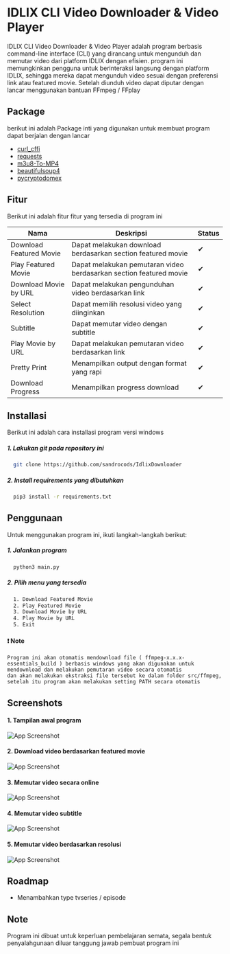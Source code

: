 # IDLIX CLI Video Downloader & Video Player

IDLIX CLI Video Downloader & Video Player adalah program berbasis command-line interface (CLI) yang dirancang untuk mengunduh dan memutar video dari platform IDLIX dengan efisien. program ini memungkinkan pengguna untuk
berinteraksi langsung dengan platform IDLIX, sehingga mereka dapat mengunduh video sesuai dengan preferensi link atau featured movie. Setelah diunduh video dapat diputar dengan lancar menggunakan bantuan FFmpeg / FFplay

## Package

berikut ini adalah Package inti yang digunakan untuk membuat program dapat berjalan dengan lancar

- [curl_cffi](https://pypi.org/project/curl-cffi/)
- [requests](https://pypi.org/project/requests/)
- [m3u8-To-MP4](https://pypi.org/project/m3u8-To-MP4/)
- [beautifulsoup4](https://pypi.org/project/beautifulsoup4/)
- [pycryptodomex](https://pypi.org/project/pycryptodomex/)

## Fitur

Berikut ini adalah fitur fitur yang tersedia di program ini

| Nama                    | Deskripsi                                                          | Status |
|-------------------------|--------------------------------------------------------------------|--------|
| Download Featured Movie | Dapat melakukan download berdasarkan section featured movie        | ✔      |
| Play Featured Movie     | Dapat melakukan pemutaran video berdasarkan section featured movie | ✔      |
| Download Movie by URL   | Dapat melakukan pengunduhan video berdasarkan link                 | ✔      |
| Select Resolution       | Dapat memilih resolusi video yang diinginkan                       | ✔      |
| Subtitle                | Dapat memutar video dengan subtitle                                | ✔      |
| Play Movie by URL       | Dapat melakukan pemutaran video berdasarkan link                   | ✔      |
| Pretty Print            | Menampilkan output dengan format yang rapi                         | ✔      |
| Download Progress       | Menampilkan progress download                                      | ✔      |

## Installasi

Berikut ini adalah cara installasi program versi windows

##### 1. Lakukan git pada repository ini

```bash
  git clone https://github.com/sandrocods/IdlixDownloader
```

##### 2. Install requirements yang dibutuhkan

```bash
  pip3 install -r requirements.txt
```

## Penggunaan

Untuk menggunakan program ini, ikuti langkah-langkah berikut:

##### 1. Jalankan program

```bash
  python3 main.py
```

##### 2. Pilih menu yang tersedia

```bash
  1. Download Featured Movie
  2. Play Featured Movie
  3. Download Movie by URL
  4. Play Movie by URL
  5. Exit
```

#### ❗ Note

```
Program ini akan otomatis mendownload file ( ffmpeg-x.x.x-essentials_build ) berbasis windows yang akan digunakan untuk mendownload dan melakukan pemutaran video secara otomatis
dan akan melakukan ekstraksi file tersebut ke dalam folder src/ffmpeg, setelah itu program akan melakukan setting PATH secara otomatis
```

## Screenshots

#### 1. Tampilan awal program

![App Screenshot](https://github.com/sandrocods/IdlixDownloader/blob/master/ss/1.jpg?raw=true)

#### 2. Download video berdasarkan featured movie

![App Screenshot](https://github.com/sandrocods/IdlixDownloader/blob/master/ss/2.jpg?raw=true)

#### 3. Memutar video secara online

![App Screenshot](https://github.com/sandrocods/IdlixDownloader/blob/master/ss/3.jpg?raw=true)

#### 4. Memutar video subtitle

![App Screenshot](https://github.com/sandrocods/IdlixDownloader/blob/master/ss/4.jpg?raw=true)

#### 5. Memutar video berdasarkan resolusi

![App Screenshot](https://github.com/sandrocods/IdlixDownloader/blob/master/ss/5.jpg?raw=true)

## Roadmap

- Menambahkan type tvseries / episode

## Note

Program ini dibuat untuk keperluan pembelajaran semata, segala bentuk penyalahgunaan diluar tanggung jawab pembuat program ini

